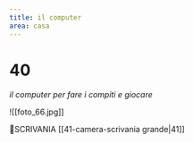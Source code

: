 ```yaml
---
title: il computer
area: casa
---
```

# 40
_il computer per fare i compiti e giocare_

![[foto_66.jpg]]

👀SCRIVANIA [[41-camera-scrivania grande|41]]

